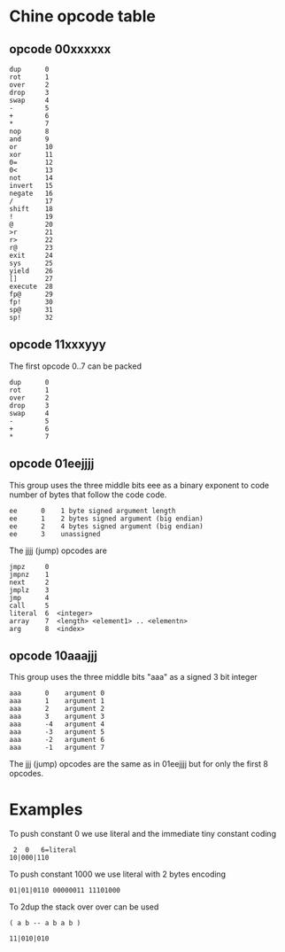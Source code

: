 # Chine opcode table

## opcode 00xxxxxx

    dup      0
	rot      1
	over     2
	drop     3
	swap     4
	-        5
	+        6
	*        7
	nop      8
	and      9
	or       10
	xor      11
	0=       12
	0<       13
	not      14
	invert   15
	negate   16
	/        17
	shift    18
	!        19
	@        20
	>r       21
	r>       22
	r@       23
	exit     24
	sys      25
	yield    26
	[]       27
	execute  28
	fp@      29
	fp!      30
	sp@      31
	sp!      32

## opcode 11xxxyyy

The first opcode 0..7 can be packed

    dup      0
	rot      1
	over     2
	drop     3
	swap     4
	-        5
	+        6
	*        7

## opcode 01eejjjj

This group uses the three middle bits eee as a binary exponent
to code number of bytes that follow the code code.

    ee      0    1 byte signed argument length
    ee      1    2 bytes signed argument (big endian)
    ee      2    4 bytes signed argument (big endian)
    ee      3    unassigned

The jjjj (jump) opcodes are

	jmpz     0
	jmpnz    1
	next     2
	jmplz    3
	jmp      4
	call     5
	literal  6  <integer>
	array    7  <length> <element1> .. <elementn>
	arg      8  <index>
	

## opcode 10aaajjj

This group uses the three middle bits "aaa" as a
signed 3 bit integer

    aaa      0    argument 0
    aaa      1    argument 1
    aaa      2    argument 2
    aaa      3    argument 3	
    aaa      -4   argument 4
    aaa      -3   argument 5	
    aaa      -2   argument 6
    aaa      -1   argument 7	

The jjj (jump) opcodes are the same as in 01eejjjj but for
only the first 8 opcodes.

# Examples

To push constant 0 we use literal and the immediate tiny constant coding

     2  0   6=literal
    10|000|110

To push constant 1000 we use literal with 2 bytes encoding

    01|01|0110 00000011 11101000

To 2dup the stack over over can be used

	( a b -- a b a b )
	
	11|010|010
